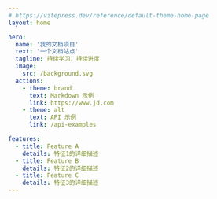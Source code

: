 ```yaml
---
# https://vitepress.dev/reference/default-theme-home-page
layout: home

hero:
  name: '我的文档项目'
  text: '一个文档站点'
  tagline: 持续学习，持续进度
  image: 
    src: /background.svg
  actions:
    - theme: brand
      text: Markdown 示例
      link: https://www.jd.com
    - theme: alt
      text: API 示例
      link: /api-examples

features:
  - title: Feature A
    details: 特征1的详细描述
  - title: Feature B
    details: 特征2的详细描述
  - title: Feature C
    details: 特征3的详细描述
---
```

